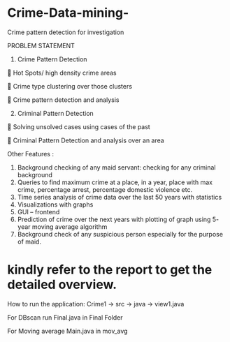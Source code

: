 # Crime-Data-mining-
Crime pattern detection for investigation

PROBLEM STATEMENT

1. Crime Pattern Detection

 Hot Spots/ high density crime areas

 Crime type clustering over those clusters

 Crime pattern detection and analysis 

2. Criminal Pattern Detection 

 Solving unsolved cases using cases of the past

 Criminal Pattern Detection and analysis over an area

Other Features :
1.  Background checking of any maid servant: checking for any criminal background
2.   Queries to find maximum crime at a place, in a year, place with max crime, percentage arrest, percentage domestic violence etc.
3.  Time series analysis of crime data over the last 50 years with statistics
4.  Visualizations with graphs
5.  GUI – frontend
6.  Prediction of crime over the next years with plotting of graph using 5- year moving average algorithm
7. Background check of any suspicious person especially for the purpose of maid.


# kindly refer to the report to get the detailed overview.

How to run the application:
Crime1 -> src -> java -> view1.java

For DBscan
run Final.java in Final Folder

For Moving average 
Main.java in mov_avg




